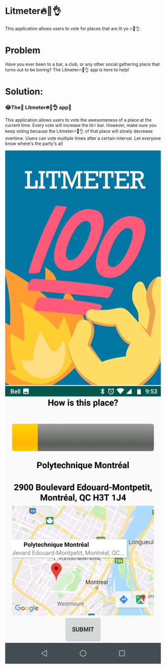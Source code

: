 # Litmeter🔥💯👌

This application allows users to vote for places that are lit yo 🔥💯👌.

# Problem

Have you ever been to a bar, a club, or any other social gathering place that turns out to be boring? The Litmeter🔥💯👌 app is here to help!

# Solution: 
### 😂The🐐 Litmeter🔥💯👌 app🌊

This application allows users to vote the awesomeness of a place at the current time. Every vote will increase the lit🔥 bar. However, make sure you keep voting because the Litmeter🔥💯👌 of that place will slowly decrease overtime. Users can vote multiple times after a certain interval. Let everyone know where's the party's at!

![](graphics/splash-xxxhdpi.jpg)
![](graphics/app.png)

